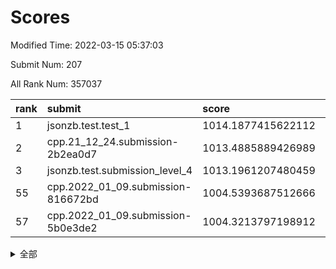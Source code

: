 # Scores

Modified Time: 2022-03-15 05:37:03

Submit Num: 207

All Rank Num: 357037

| rank |               submit               |       score        |       sigma        | pk_num |
| :--- | :--------------------------------- | :----------------- | :----------------- | :----- |
| 1    | jsonzb.test.test_1                 | 1014.1877415622112 | 0.8364540966540428 | 6894   |
| 2    | cpp.21_12_24.submission-2b2ea0d7   | 1013.4885889426989 | 0.7976960895657194 | 6899   |
| 3    | jsonzb.test.submission_level_4     | 1013.1961207480459 | 0.800747076082211  | 6898   |
| 55   | cpp.2022_01_09.submission-816672bd | 1004.5393687512666 | 0.7354839042426294 | 6899   |
| 57   | cpp.2022_01_09.submission-5b0e3de2 | 1004.3213797198912 | 0.7252488722989302 | 6895   |


<details>
<summary>全部</summary>

| rank |                 submit                 |       score        |       sigma        | pk_num |
| :--- | :------------------------------------- | :----------------- | :----------------- | :----- |
| 1    | jsonzb.test.test_1                     | 1014.1877415622112 | 0.8364540966540428 | 6894   |
| 2    | cpp.21_12_24.submission-2b2ea0d7       | 1013.4885889426989 | 0.7976960895657194 | 6899   |
| 3    | jsonzb.test.submission_level_4         | 1013.1961207480459 | 0.800747076082211  | 6898   |
| 4    | gobigger.level_3.submission_level_3_2  | 1012.3408234721835 | 0.7730423807673658 | 6902   |
| 5    | gobigger.level_3.submission_level_3_6  | 1012.0611488712168 | 0.7997020093402869 | 6893   |
| 6    | gobigger.level_3.submission_level_3_21 | 1011.9168452835149 | 0.7684570147564466 | 6901   |
| 7    | gobigger.level_3.submission_level_3_35 | 1011.5983839383919 | 0.7551460597804681 | 6901   |
| 8    | gobigger.level_3.submission_level_3_8  | 1011.2697501593898 | 0.7578985360514044 | 6900   |
| 9    | gobigger.level_3.submission_level_3_37 | 1011.2319302053402 | 0.7577389962172769 | 6900   |
| 10   | gobigger.level_3.submission_level_3_20 | 1010.9828170390746 | 0.7886488646962544 | 6903   |
| 11   | gobigger.level_3.submission_level_3_47 | 1010.9068010410006 | 0.7870701823482433 | 6901   |
| 12   | gobigger.level_3.submission_level_3_36 | 1010.855572691786  | 0.7696934970922902 | 6899   |
| 13   | gobigger.level_3.submission_level_3_24 | 1010.8548532978922 | 0.7769648368654957 | 6898   |
| 14   | gobigger.level_3.submission_level_3_30 | 1010.7479398230233 | 0.7915022589369136 | 6897   |
| 15   | gobigger.level_3.submission_level_3_31 | 1010.6473675774553 | 0.7419070408642    | 6906   |
| 16   | gobigger.level_3.submission_level_3_27 | 1010.4850959395709 | 0.763602809079722  | 6901   |
| 17   | gobigger.level_3.submission_level_3_28 | 1010.4798360794637 | 0.7693526247296475 | 6901   |
| 18   | gobigger.level_3.submission_level_3_48 | 1010.4646999369265 | 0.7855446455035168 | 6901   |
| 19   | gobigger.level_3.submission_level_3_5  | 1010.447102078606  | 0.7773611836975495 | 6903   |
| 20   | gobigger.level_3.submission_level_3_26 | 1010.4113044383224 | 0.7610079612600018 | 6903   |
| 21   | gobigger.level_3.submission_level_3_19 | 1010.356765769349  | 0.742820904662517  | 6895   |
| 22   | gobigger.level_3.submission_level_3_43 | 1010.3155159233714 | 0.7763500710258313 | 6902   |
| 23   | gobigger.level_3.submission_level_3_41 | 1010.3152719416546 | 0.7600400735038582 | 6901   |
| 24   | gobigger.level_3.submission_level_3_15 | 1010.3042075408454 | 0.7645595879500974 | 6900   |
| 25   | gobigger.level_3.submission_level_3_4  | 1010.3009911092213 | 0.7660569078660432 | 6903   |
| 26   | gobigger.level_3.submission_level_3_22 | 1010.2489060183154 | 0.7659233064700834 | 6898   |
| 27   | gobigger.level_3.submission_level_3_49 | 1010.2225637346323 | 0.7592468367978932 | 6902   |
| 28   | gobigger.level_3.submission_level_3_33 | 1010.1973019333869 | 0.7649366805518851 | 6893   |
| 29   | gobigger.level_3.submission_level_3_18 | 1010.1904465312803 | 0.7623560501068523 | 6905   |
| 30   | gobigger.level_3.submission_level_3_38 | 1010.1057733754401 | 0.7733482518137154 | 6900   |
| 31   | gobigger.level_3.submission_level_3_40 | 1010.0809528481628 | 0.7764258183779711 | 6896   |
| 32   | gobigger.level_3.submission_level_3_23 | 1010.0662755750012 | 0.7605491729583111 | 6899   |
| 33   | gobigger.level_3.submission_level_3_44 | 1009.9991509291568 | 0.7592750602617822 | 6896   |
| 34   | gobigger.level_3.submission_level_3_29 | 1009.9883330856305 | 0.7584397889786278 | 6902   |
| 35   | gobigger.level_3.submission_level_3_14 | 1009.9181938421939 | 0.7445684417947623 | 6900   |
| 36   | gobigger.level_3.submission_level_3_1  | 1009.831504544368  | 0.7578473041960798 | 6903   |
| 37   | gobigger.level_3.submission_level_3_12 | 1009.8171318617458 | 0.7739161230024695 | 6905   |
| 38   | gobigger.level_3.submission_level_3_16 | 1009.8168369286667 | 0.7734503617688231 | 6900   |
| 39   | gobigger.level_3.submission_level_3_17 | 1009.7351671424309 | 0.7558442056865291 | 6897   |
| 40   | gobigger.level_3.submission_level_3_9  | 1009.6327332845949 | 0.7432061646104762 | 6896   |
| 41   | gobigger.level_3.submission_level_3_11 | 1009.602539005759  | 0.7450955523071306 | 6897   |
| 42   | gobigger.level_3.submission_level_3_45 | 1009.5784907453096 | 0.7541494102913462 | 6898   |
| 43   | gobigger.level_3.submission_level_3_3  | 1009.5111908238139 | 0.7575572068334768 | 6897   |
| 44   | gobigger.level_3.submission_level_3_10 | 1009.4797751841373 | 0.7528760982527636 | 6899   |
| 45   | gobigger.level_3.submission_level_3_13 | 1009.3506900572519 | 0.7269127606584066 | 6899   |
| 46   | gobigger.level_3.submission_level_3_34 | 1009.3190358968601 | 0.7662276373455759 | 6896   |
| 47   | gobigger.level_3.submission_level_3_42 | 1009.2439027668722 | 0.7372552390418237 | 6901   |
| 48   | gobigger.level_3.submission_level_3_32 | 1009.1432835668933 | 0.7387181903038789 | 6899   |
| 49   | gobigger.level_3.submission_level_3_25 | 1009.069706959563  | 0.751280064284706  | 6901   |
| 50   | gobigger.level_3.submission_level_3_7  | 1008.972553758859  | 0.7306871734766558 | 6894   |
| 51   | gobigger.level_3.submission_level_3_39 | 1008.6207676942848 | 0.7196647568601324 | 6897   |
| 52   | gobigger.level_3.submission_level_3_46 | 1008.3617958877849 | 0.7592495012657603 | 6905   |
| 53   | gobigger.level_3.submission_level_3_0  | 1007.7178947326197 | 0.7532256430073531 | 6902   |
| 54   | gobigger.level_1.submission_level_1_13 | 1005.0164905285992 | 0.7193915375529121 | 6895   |
| 55   | cpp.2022_01_09.submission-816672bd     | 1004.5393687512666 | 0.7354839042426294 | 6899   |
| 56   | gobigger.level_1.submission_level_1_16 | 1004.4011220509747 | 0.7244549815602589 | 6899   |
| 57   | cpp.2022_01_09.submission-5b0e3de2     | 1004.3213797198912 | 0.7252488722989302 | 6895   |
| 58   | gobigger.level_1.submission_level_1_9  | 1004.2477964413209 | 0.7128771660413226 | 6901   |
| 59   | gobigger.level_1.submission_level_1_17 | 1004.1588432799878 | 0.7178657762429166 | 6902   |
| 60   | gobigger.level_1.submission_level_1_2  | 1004.0452864227293 | 0.7211406730624603 | 6900   |
| 61   | gobigger.level_1.submission_level_1_4  | 1003.9036545363713 | 0.719536997459221  | 6895   |
| 62   | gobigger.level_1.submission_level_1_1  | 1003.8967267242805 | 0.7077572847331187 | 6900   |
| 63   | gobigger.level_1.submission_level_1_5  | 1003.8682452572776 | 0.7173253036703179 | 6896   |
| 64   | gobigger.level_1.submission_level_1_6  | 1003.7659353156384 | 0.7182956885115638 | 6898   |
| 65   | gobigger.level_1.submission_level_1_29 | 1003.7276995465818 | 0.7157507728594963 | 6901   |
| 66   | gobigger.level_1.submission_level_1_11 | 1003.6980419788138 | 0.7220795780138111 | 6901   |
| 67   | gobigger.level_1.submission_level_1_48 | 1003.6851072475401 | 0.7189882558910545 | 6898   |
| 68   | gobigger.level_1.submission_level_1_38 | 1003.681519154024  | 0.7151504510658864 | 6897   |
| 69   | gobigger.level_1.submission_level_1_14 | 1003.6136361467429 | 0.7044751454621647 | 6895   |
| 70   | gobigger.level_1.submission_level_1_24 | 1003.6047116706964 | 0.7209317376151817 | 6902   |
| 71   | gobigger.level_1.submission_level_1_39 | 1003.5332130273724 | 0.715553593428205  | 6895   |
| 72   | gobigger.level_1.submission_level_1_36 | 1003.5249553311279 | 0.7131793277872832 | 6902   |
| 73   | gobigger.level_1.submission_level_1_26 | 1003.5194481875897 | 0.721528733751201  | 6901   |
| 74   | gobigger.level_1.submission_level_1_21 | 1003.509458646529  | 0.7209261509439618 | 6894   |
| 75   | gobigger.level_1.submission_level_1_35 | 1003.4212689972521 | 0.7204823629427115 | 6898   |
| 76   | gobigger.level_1.submission_level_1_40 | 1003.3807449689857 | 0.7035412891302362 | 6900   |
| 77   | gobigger.level_1.submission_level_1_15 | 1003.342690538268  | 0.727053900071779  | 6903   |
| 78   | gobigger.level_1.submission_level_1_27 | 1003.3141060902201 | 0.707117741171359  | 6900   |
| 79   | gobigger.level_1.submission_level_1_19 | 1003.3087447124228 | 0.7231522013094542 | 6901   |
| 80   | gobigger.level_1.submission_level_1_42 | 1003.2929258671062 | 0.7192719055605251 | 6896   |
| 81   | gobigger.level_1.submission_level_1_30 | 1003.2825271396657 | 0.7156919440976462 | 6899   |
| 82   | gobigger.level_1.submission_level_1_3  | 1003.255134749259  | 0.7014852256327745 | 6901   |
| 83   | gobigger.level_1.submission_level_1_34 | 1003.1689235893311 | 0.7127046740027474 | 6900   |
| 84   | gobigger.level_1.submission_level_1_7  | 1003.1051010184993 | 0.7174253065241863 | 6902   |
| 85   | gobigger.level_1.submission_level_1_37 | 1003.0632552351443 | 0.7207896411954727 | 6898   |
| 86   | gobigger.level_1.submission_level_1_46 | 1003.0564642771858 | 0.7037542260475801 | 6901   |
| 87   | gobigger.level_1.submission_level_1_41 | 1002.9826382776208 | 0.7238097046920549 | 6899   |
| 88   | gobigger.level_1.submission_level_1_32 | 1002.9547942332179 | 0.7230218428347736 | 6896   |
| 89   | gobigger.level_1.submission_level_1_31 | 1002.8549977183355 | 0.7183350774281732 | 6897   |
| 90   | gobigger.level_1.submission_level_1_33 | 1002.7693680040952 | 0.7081903814389685 | 6897   |
| 91   | gobigger.level_1.submission_level_1_25 | 1002.7650766536216 | 0.7269646139751341 | 6899   |
| 92   | gobigger.level_1.submission_level_1_10 | 1002.6479366127655 | 0.7199282584189296 | 6896   |
| 93   | gobigger.level_1.submission_level_1_43 | 1002.6332471590413 | 0.7157668566566846 | 6901   |
| 94   | gobigger.level_1.submission_level_1_12 | 1002.5054240740163 | 0.7298673600636951 | 6897   |
| 95   | gobigger.level_1.submission_level_1_28 | 1002.4978722836316 | 0.7173703370724509 | 6899   |
| 96   | gobigger.level_1.submission_level_1_8  | 1002.4638418986483 | 0.7203314949154985 | 6902   |
| 97   | gobigger.level_1.submission_level_1_18 | 1002.4587833335987 | 0.7056257529189928 | 6899   |
| 98   | gobigger.level_1.submission_level_1_20 | 1002.3773681572059 | 0.7091309177196137 | 6894   |
| 99   | gobigger.level_1.submission_level_1_45 | 1002.354414829701  | 0.7209082011111434 | 6898   |
| 100  | gobigger.level_1.submission_level_1_44 | 1002.3260188505785 | 0.7111555164646538 | 6901   |
| 101  | gobigger.level_1.submission_level_1_0  | 1002.2239876511455 | 0.7171031443585807 | 6898   |
| 102  | gobigger.level_1.submission_level_1_23 | 1002.0974248451274 | 0.7111866089976874 | 6898   |
| 103  | gobigger.level_1.submission_level_1_49 | 1001.9468740012368 | 0.7071473295202321 | 6898   |
| 104  | gobigger.level_1.submission_level_1_22 | 1001.917018204963  | 0.7155200209413474 | 6902   |
| 105  | gobigger.level_1.submission_level_1_47 | 1001.8458799360059 | 0.7005959311173029 | 6904   |
| 106  | gobigger.random.submission_random_35   | 997.3612266590693  | 0.7133708009155028 | 6899   |
| 107  | gobigger.random.submission_random_40   | 997.0756161324973  | 0.7008491459160011 | 6899   |
| 108  | gobigger.random.submission_random_33   | 997.0228264825228  | 0.7028325376158004 | 6899   |
| 109  | gobigger.random.submission_random_21   | 996.9804646914506  | 0.7088571561007879 | 6895   |
| 110  | gobigger.random.submission_random_28   | 996.8613510514923  | 0.7013915873039042 | 6897   |
| 111  | gobigger.random.submission_random_19   | 996.8523208100446  | 0.7016124529393154 | 6900   |
| 112  | gobigger.random.submission_random_17   | 996.8150998016054  | 0.7036865605937483 | 6895   |
| 113  | gobigger.random.submission_random_16   | 996.7903560644869  | 0.72533847853311   | 6903   |
| 114  | gobigger.random.submission_random_12   | 996.6250960901489  | 0.7112827594755636 | 6895   |
| 115  | gobigger.random.submission_random_14   | 996.5680952727715  | 0.7177874608264998 | 6904   |
| 116  | gobigger.random.submission_random_13   | 996.5251572266098  | 0.7150755038293289 | 6899   |
| 117  | gobigger.random.submission_random_3    | 996.4796311575483  | 0.6987620228531847 | 6901   |
| 118  | gobigger.random.submission_random_26   | 996.4462556058877  | 0.6987910078265372 | 6894   |
| 119  | gobigger.random.submission_random_43   | 996.4176424551528  | 0.7300088527908334 | 6897   |
| 120  | gobigger.random.submission_random_45   | 996.2779197835953  | 0.7159403487170066 | 6903   |
| 121  | gobigger.random.submission_random_0    | 996.2510241356224  | 0.7022470631082474 | 6897   |
| 122  | gobigger.random.submission_random_18   | 996.2404146419847  | 0.7137624274046523 | 6900   |
| 123  | gobigger.random.submission_random_32   | 996.2123505059222  | 0.7182142047170542 | 6903   |
| 124  | gobigger.random.submission_random_44   | 996.1785906656445  | 0.7100789988413518 | 6906   |
| 125  | gobigger.random.submission_random_39   | 996.1537063143757  | 0.7059858820052994 | 6890   |
| 126  | gobigger.random.submission_random_20   | 996.1188522168302  | 0.6948572825663122 | 6904   |
| 127  | gobigger.random.submission_random_34   | 996.0789769309181  | 0.7114598572910121 | 6898   |
| 128  | gobigger.random.submission_random_10   | 996.0458964569972  | 0.7127066164021746 | 6902   |
| 129  | gobigger.random.submission_random_31   | 995.9998647403341  | 0.7175502004485935 | 6901   |
| 130  | gobigger.random.submission_random_49   | 995.9521371263917  | 0.7139276458445523 | 6893   |
| 131  | gobigger.random.submission_random_8    | 995.9398626666068  | 0.7161228235799939 | 6903   |
| 132  | gobigger.random.submission_random_24   | 995.9278368732853  | 0.7148827846899927 | 6900   |
| 133  | gobigger.random.submission_random_41   | 995.906600546783   | 0.7027392674444353 | 6903   |
| 134  | gobigger.random.submission_random_22   | 995.8231337534311  | 0.712689538360313  | 6900   |
| 135  | gobigger.random.submission_random_23   | 995.7758543575129  | 0.7057466061389743 | 6900   |
| 136  | gobigger.random.submission_random_46   | 995.7547676479264  | 0.7083701131968608 | 6901   |
| 137  | gobigger.random.submission_random_36   | 995.747729188695   | 0.716405792574969  | 6897   |
| 138  | gobigger.random.submission_random_29   | 995.7402787422394  | 0.7095278024214405 | 6898   |
| 139  | gobigger.random.submission_random_7    | 995.6601115689098  | 0.714498771897706  | 6897   |
| 140  | gobigger.random.submission_random_15   | 995.5502028861911  | 0.7278786668845629 | 6895   |
| 141  | gobigger.random.submission_random_42   | 995.4909758665184  | 0.7023582291394312 | 6899   |
| 142  | gobigger.random.submission_random_5    | 995.4586698317476  | 0.7148104996397218 | 6896   |
| 143  | gobigger.random.submission_random_47   | 995.4265395243262  | 0.7151968876959562 | 6900   |
| 144  | gobigger.random.submission_random_37   | 995.4212024088906  | 0.7067685235531406 | 6902   |
| 145  | gobigger.random.submission_random_11   | 995.3427089683448  | 0.7053401854844843 | 6893   |
| 146  | gobigger.random.submission_random_30   | 995.3128349261043  | 0.7286407114578273 | 6898   |
| 147  | gobigger.random.submission_random_48   | 995.2394315290416  | 0.7097827704763012 | 6902   |
| 148  | gobigger.random.submission_random_2    | 995.2379438166216  | 0.7133882777519329 | 6899   |
| 149  | gobigger.random.submission_random_6    | 995.2223750786901  | 0.7173007894562904 | 6898   |
| 150  | gobigger.random.submission_random_9    | 995.2111835213896  | 0.715310215424616  | 6897   |
| 151  | gobigger.random.submission_random_27   | 995.1977185984415  | 0.7056638884731241 | 6900   |
| 152  | gobigger.random.submission_random_4    | 995.0156046947506  | 0.6951118881067961 | 6902   |
| 153  | gobigger.random.submission_random_25   | 994.9092422476282  | 0.7045977663383485 | 6902   |
| 154  | gobigger.random.submission_random_1    | 994.8853423690094  | 0.7177848330434657 | 6897   |
| 155  | gobigger.random.submission_random_38   | 994.8660368219676  | 0.7111873728607278 | 6901   |
| 156  | gobigger.level_2.submission_level_2_48 | 994.0086629194276  | 0.718795196811348  | 6905   |
| 157  | gobigger.level_2.submission_level_2_24 | 993.5570996809159  | 0.7492052481396075 | 6899   |
| 158  | gobigger.level_2.submission_level_2_2  | 993.5163688083106  | 0.7258537912278439 | 6899   |
| 159  | gobigger.level_2.submission_level_2_20 | 993.3814996216636  | 0.7402586080148419 | 6895   |
| 160  | gobigger.level_2.submission_level_2_22 | 993.3397343160673  | 0.7359424352887024 | 6905   |
| 161  | gobigger.level_2.submission_level_2_46 | 993.3190377060843  | 0.7345742694763264 | 6895   |
| 162  | gobigger.level_2.submission_level_2_10 | 993.313405585357   | 0.7383738303204741 | 6897   |
| 163  | gobigger.level_2.submission_level_2_45 | 993.0034864411946  | 0.7330466240488897 | 6896   |
| 164  | gobigger.level_2.submission_level_2_19 | 992.9965025513877  | 0.751269469599941  | 6901   |
| 165  | gobigger.level_2.submission_level_2_33 | 992.8610481670444  | 0.7327560485884873 | 6905   |
| 166  | gobigger.level_2.submission_level_2_35 | 992.8375586385515  | 0.7369201128404179 | 6900   |
| 167  | gobigger.level_2.submission_level_2_11 | 992.824503725939   | 0.7316791862516773 | 6899   |
| 168  | gobigger.level_2.submission_level_2_17 | 992.8106567939534  | 0.7463343411240209 | 6895   |
| 169  | gobigger.level_2.submission_level_2_42 | 992.8035367346487  | 0.7427107457210613 | 6903   |
| 170  | gobigger.level_2.submission_level_2_39 | 992.752386918111   | 0.7397482895806307 | 6905   |
| 171  | gobigger.level_2.submission_level_2_13 | 992.6888544177699  | 0.7401273360854672 | 6902   |
| 172  | gobigger.level_2.submission_level_2_41 | 992.6307771122825  | 0.7359131033169533 | 6895   |
| 173  | gobigger.level_2.submission_level_2_4  | 992.602262291114   | 0.7350108041692661 | 6900   |
| 174  | gobigger.level_2.submission_level_2_7  | 992.4459977173709  | 0.7394528976579422 | 6906   |
| 175  | gobigger.level_2.submission_level_2_23 | 992.3074984255956  | 0.7334918484855341 | 6900   |
| 176  | gobigger.level_2.submission_level_2_14 | 992.216976612434   | 0.7494679688209754 | 6902   |
| 177  | gobigger.level_2.submission_level_2_25 | 992.1838745002042  | 0.7739892602033279 | 6902   |
| 178  | gobigger.level_2.submission_level_2_6  | 992.156434806067   | 0.734136788138144  | 6894   |
| 179  | gobigger.level_2.submission_level_2_27 | 992.1166171414932  | 0.7615603834149666 | 6902   |
| 180  | gobigger.level_2.submission_level_2_47 | 992.1137497970252  | 0.7459055548286    | 6900   |
| 181  | gobigger.level_2.submission_level_2_8  | 992.0613929706905  | 0.7373346801077127 | 6896   |
| 182  | gobigger.level_2.submission_level_2_15 | 992.0366257310326  | 0.7340017521547817 | 6905   |
| 183  | gobigger.level_2.submission_level_2_43 | 991.9856485922332  | 0.7422432764786951 | 6903   |
| 184  | gobigger.level_2.submission_level_2_28 | 991.9729881835646  | 0.7555333190134894 | 6896   |
| 185  | gobigger.level_2.submission_level_2_29 | 991.9019449459804  | 0.7266761336381943 | 6904   |
| 186  | gobigger.level_2.submission_level_2_49 | 991.8830114490344  | 0.7412212211608576 | 6894   |
| 187  | gobigger.level_2.submission_level_2_5  | 991.7539369489317  | 0.7415720209464258 | 6901   |
| 188  | gobigger.level_2.submission_level_2_34 | 991.6913631885689  | 0.7406976114932451 | 6900   |
| 189  | gobigger.level_2.submission_level_2_44 | 991.6855597900117  | 0.7529358385281409 | 6901   |
| 190  | gobigger.level_2.submission_level_2_31 | 991.6839313580562  | 0.7432179971611673 | 6907   |
| 191  | gobigger.level_2.submission_level_2_12 | 991.6707052179543  | 0.7526082151066501 | 6898   |
| 192  | gobigger.level_2.submission_level_2_3  | 991.5087711989617  | 0.7539702923493591 | 6902   |
| 193  | gobigger.level_2.submission_level_2_16 | 991.4784643617696  | 0.7529919536127521 | 6901   |
| 194  | gobigger.level_2.submission_level_2_36 | 991.2697275152066  | 0.7531587097606958 | 6895   |
| 195  | gobigger.level_2.submission_level_2_30 | 991.246431404211   | 0.7592500387105211 | 6899   |
| 196  | gobigger.level_2.submission_level_2_0  | 991.1811104580693  | 0.7545117084667236 | 6902   |
| 197  | gobigger.level_2.submission_level_2_40 | 991.068614030029   | 0.7525118008136534 | 6898   |
| 198  | gobigger.level_2.submission_level_2_37 | 991.0341623316357  | 0.7722323851692917 | 6892   |
| 199  | gobigger.level_2.submission_level_2_26 | 990.9598977734497  | 0.7390672721125096 | 6890   |
| 200  | gobigger.level_2.submission_level_2_38 | 990.8636458288419  | 0.7629056806454121 | 6904   |
| 201  | gobigger.level_2.submission_level_2_18 | 990.7548358837379  | 0.774604555999489  | 6897   |
| 202  | gobigger.level_2.submission_level_2_32 | 990.7273568937048  | 0.761214942598319  | 6901   |
| 203  | gobigger.level_2.submission_level_2_1  | 990.6251961315038  | 0.7654483786069307 | 6892   |
| 204  | gobigger.level_2.submission_level_2_21 | 990.4666688465061  | 0.7696746128878311 | 6900   |
| 205  | gobigger.level_2.submission_level_2_9  | 990.0505318302195  | 0.7436394653996797 | 6897   |
| 206  | gobigger.none.submission_none_0        | 976.8799333627436  | 1.361497575598449  | 6899   |
| 207  | gobigger.none.submission_none_1        | 975.0920076788684  | 1.523173978261531  | 6902   |

</details>